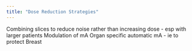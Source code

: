 ```yaml
---
title: "Dose Reduction Strategies"
---
```

Combining slices to reduce noise rather than increasing dose - esp with larger patients
Modulation of mA
Organ specific automatic mA - ie to protect Breast

